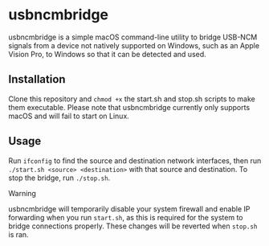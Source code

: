 # usbncmbridge
usbncmbridge is a simple macOS command-line utility to bridge USB-NCM signals from a device not natively supported on Windows, such as an Apple Vision Pro, to Windows so that it can be detected and used.
## Installation
Clone this repository and `chmod +x` the start.sh and stop.sh scripts to make them executable. Please note that usbncmbridge currently only supports macOS and will fail to start on Linux.
## Usage
Run `ifconfig` to find the source and destination network interfaces, then run `./start.sh <source> <destination>` with that source and destination. To stop the bridge, run `./stop.sh`.
> [!WARNING]
> usbncmbridge will temporarily disable your system firewall and enable IP forwarding when you run `start.sh`, as this is required for the system to bridge connections properly. These changes will be reverted when `stop.sh` is ran.
